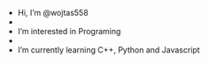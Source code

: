 - Hi, I’m @wojtas558
- 
- I’m interested in Programing
- 
- I’m currently learning C++, Python and Javascript
<!---
wojtas558/wojtas558 is a ✨ special ✨ repository because its `README.md` (this file) appears on your GitHub profile.
You can click the Preview link to take a look at your changes.
--->
